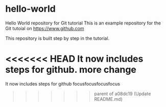 # hello-world
Hello World repository for Git tutorial
This is an example repository for the Git tutoial on https://www.github.com

This repository is built step by step in the tutorial. 

<<<<<<< HEAD
It now includes steps for github.
more change
=======
It now includes steps for github
focusfocusfocusfocus
>>>>>>> parent of a08dc19 (Update README.md)

